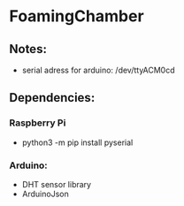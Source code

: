 # FoamingChamber
 
## Notes: 
- serial adress for arduino: /dev/ttyACM0cd

## Dependencies:
### Raspberry Pi 
- python3 -m pip install pyserial
### Arduino:
- DHT sensor library 
- ArduinoJson